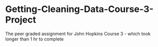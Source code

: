 # Getting-Cleaning-Data-Course-3-Project
The peer graded assignment for John Hopkins Course 3 - which took longer than 1 hr to complete 
